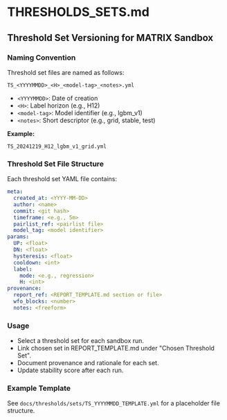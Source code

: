 # THRESHOLDS_SETS.md

## Threshold Set Versioning for MATRIX Sandbox

### Naming Convention
Threshold set files are named as follows:
```
TS_<YYYYMMDD>_<H>_<model-tag>_<notes>.yml
```
- `<YYYYMMDD>`: Date of creation
- `<H>`: Label horizon (e.g., H12)
- `<model-tag>`: Model identifier (e.g., lgbm_v1)
- `<notes>`: Short descriptor (e.g., grid, stable, test)

**Example:**
```
TS_20241219_H12_lgbm_v1_grid.yml
```

### Threshold Set File Structure
Each threshold set YAML file contains:
```yaml
meta:
  created_at: <YYYY-MM-DD>
  author: <name>
  commit: <git hash>
  timeframe: <e.g., 5m>
  pairlist_ref: <pairlist file>
  model_tag: <model identifier>
params:
  UP: <float>
  DN: <float>
  hysteresis: <float>
  cooldown: <int>
  label:
    mode: <e.g., regression>
    H: <int>
provenance:
  report_ref: <REPORT_TEMPLATE.md section or file>
  wfo_blocks: <number>
  notes: <freeform>
```

### Usage
- Select a threshold set for each sandbox run.
- Link chosen set in REPORT_TEMPLATE.md under "Chosen Threshold Set".
- Document provenance and rationale for each set.
- Update stability score after each run.

### Example Template
See `docs/thresholds/sets/TS_YYYYMMDD_TEMPLATE.yml` for a placeholder file structure.